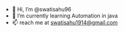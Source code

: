- 👋 Hi, I’m @swatisahu96
- 👀 I’m currently learning Automation in java
- 📫 reach me at swatisahu1914@gmail.com

<!---
swatisahu96/swatisahu96 is a ✨ special ✨ repository because its `README.md` (this file) appears on your GitHub profile.
You can click the Preview link to take a look at your changes.
--->
